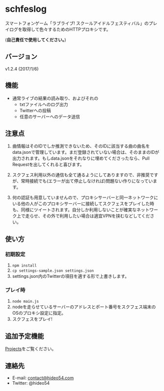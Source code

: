 # schfeslog

スマートフォンゲーム「ラブライブ! スクールアイドルフェスティバル」のプレイログを取得して色々するためのHTTPプロキシです。

(**自己責任で使用してください。**)

## バージョン

v1.2.4 (2017/1/6)

## 機能

* 通常ライブの結果の読み取り、およびそれの
    * txtファイルへのログ出力
    * Twitterへの投稿
    * 任意のサーバーへのデータ送信

## 注意点

1. 曲情報はそのIDでしか推測できないため、そのIDに該当する曲の曲名をdata.jsonで管理しています。まだ登録されていない場合は、そのままのIDが出力されます。もしdata.jsonをそれなりに埋めてくださったなら、Pull Requestを出してくれると喜びます。

2. スクフェス利用以外の通信も全て通るようにしてありますので、非推奨ですが、常時接続でも(エラーが出て停止しなければ)問題ない作りになっています。

3. 何の認証も用意していませんので、プロキシサーバーと同一ネットワークにいる他の人がこのプロキシサーバーに接続してスクフェスをプレイした時も、同様にツイートされます。自分しか利用しないことが確実なネットワーク上で走らせ、その外で利用したい場合は適宜VPNを挟むなどしてください。

## 使い方

### 初期設定

1. `npm install`
2. `cp settings-sample.json settings.json`
3. settings.json内のTwitterの項目を適する形で上書きします。

### プレイ時

1. `node main.js`
2. nodeを走らせているサーバーのアドレスとポート番号をスクフェス端末のOSのプロキシ設定に指定。
3. スクフェスをプレイ!

## 追加予定機能

[Projects](https://github.com/hideo54/schfeslog/projects/1)をご覧ください。

## 連絡先

* E-mail: contact@hideo54.com
* Twitter: @hideo54
